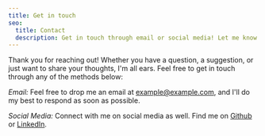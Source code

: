 ```yaml
---
title: Get in touch
seo:
  title: Contact
  description: Get in touch through email or social media! Let me know how I can help.
---
```


Thank you for reaching out! Whether you have a question, a suggestion, or just want to share your thoughts, I'm all ears. Feel free to get in touch through any of the methods below:

_Email:_
Feel free to drop me an email at [example@example.com](mailto:adamalmounayar@hotmail.com), and I'll do my best to respond as soon as possible.

_Social Media:_
Connect with me on social media as well. Find me on [Github](hhttps://github.com/adxdits) or [LinkedIn](https://www.linkedin.com/in/adam-al-mounayar-0b6a5026b/).
